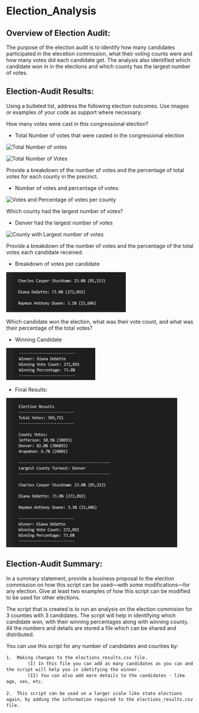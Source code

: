 # Election_Analysis

## Overview of Election Audit: 

The purpose of the election audit is to identify how many candidates participated in the elecetion commission, what their voting counts were and how many votes did each candidate get.  The analysis also identified which candidate won in in the elections and which county has the largest number of votes.

## Election-Audit Results: 

Using a bulleted list, address the following election outcomes. Use images or examples of your code as support where necessary.

How many votes were cast in this congressional election?

* Total Number of votes that were casted in the congressional election

![Total Number of votes](Total_Number_of_votes.png)

![Total Number of Votes](Total_Number_of_votes.png)

Provide a breakdown of the number of votes and the percentage of total votes for each county in the precinct.

* Number of votes and percentage of votes:

![Votes and Percentage of votes per county](County_Votes.png)

Which county had the largest number of votes?

* Denver had the largest number of votes

![County with Largest number of votes](County_with_Largest_number_of_votes.png)

Provide a breakdown of the number of votes and the percentage of the total votes each candidate received.

* Breakdown of votes per candidate 

![Breakdown per candidate](https://github.com/shantaljambotkar/Election--Analysis/blob/main/Breakdown%20per%20candidate.PNG)

Which candidate won the election, what was their vote count, and what was their percentage of the total votes?

* Winning Candidate

![Winning Candidate](./Winning%20Candidate.PNG)

* Final Results:

![Results](Results.png)


## Election-Audit Summary: 

In a summary statement, provide a business proposal to the election commission on how this script can be used—with some modifications—for any election. Give at least two examples of how this script can be modified to be used for other elections.

The script that is created is to run an analysis on the election commision for 3 counties with 3 candidates.  The script will help in identifying which candidate won, with their winning percentages along with winning county.  All the numbers and details are stored a file which can be shared and distributed.

You can use this script for any number of candidates and counties by:

    1.  Making changes to the elections_results.csv file.  
            (I) In this file you can add as many candidates as you can and the script will help you in idetifying the winner.
            (II) You can also add more details to the candidates - like age, sex, etc.

    2.  This script can be used on a larger scale like state elections again, by adding the information required to the elections_results.csv file.